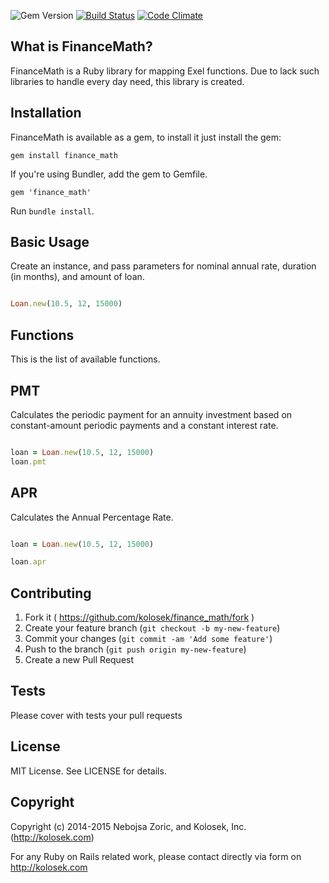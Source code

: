 ![Gem Version](https://img.shields.io/badge/finance_math-0.2-blue.svg)
[![Build Status](https://semaphoreapp.com/api/v1/projects/869d7630-55d3-46e5-9dc2-03d0d1cfecfe/363108/shields_badge.svg)](https://semaphoreapp.com/kolosek/finance_math)
[![Code Climate](https://codeclimate.com/github/kolosek/finance_math/badges/gpa.svg)](https://codeclimate.com/github/kolosek/finance_math)


## What is FinanceMath?

FinanceMath is a Ruby library for mapping Exel functions. Due to lack such libraries to handle every day need, this library is created.

## Installation

FinanceMath is available as a gem, to install it just install the gem:

    gem install finance_math

If you're using Bundler, add the gem to Gemfile.

    gem 'finance_math'

Run `bundle install`.

## Basic Usage

Create an instance, and pass parameters for nominal annual rate, duration (in months), and amount of loan.

```ruby

Loan.new(10.5, 12, 15000)
```

## Functions 

This is the list of available functions.

## PMT

Calculates the periodic payment for an annuity investment based on constant-amount periodic payments and a constant interest rate.

```ruby

loan = Loan.new(10.5, 12, 15000)
loan.pmt
```

## APR

Calculates the Annual Percentage Rate.

```ruby

loan = Loan.new(10.5, 12, 15000)

loan.apr
```

## Contributing

1. Fork it ( https://github.com/kolosek/finance_math/fork )
2. Create your feature branch (`git checkout -b my-new-feature`)
3. Commit your changes (`git commit -am 'Add some feature'`)
4. Push to the branch (`git push origin my-new-feature`)
5. Create a new Pull Request

## Tests

Please cover with tests your pull requests

## License

MIT License. See LICENSE for details.

## Copyright

Copyright (c) 2014-2015 Nebojsa Zoric, and Kolosek, Inc. (http://kolosek.com)

For any Ruby on Rails related work, please contact directly via form on http://kolosek.com
